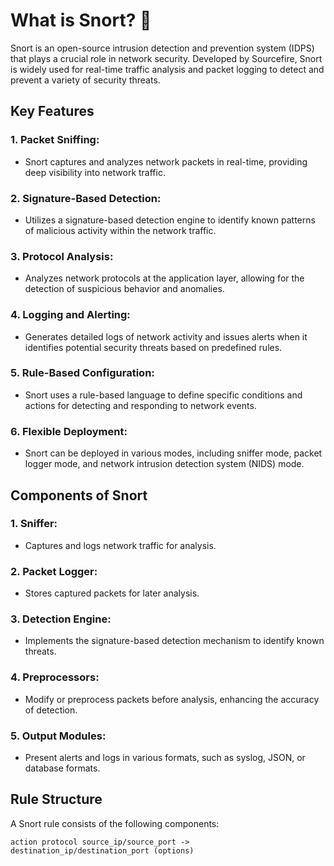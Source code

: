 
# What is Snort? 🐽

Snort is an open-source intrusion detection and prevention system (IDPS) that plays a crucial role in network security. Developed by Sourcefire, Snort is widely used for real-time traffic analysis and packet logging to detect and prevent a variety of security threats.

## Key Features

### 1. **Packet Sniffing:**
   - Snort captures and analyzes network packets in real-time, providing deep visibility into network traffic.

### 2. **Signature-Based Detection:**
   - Utilizes a signature-based detection engine to identify known patterns of malicious activity within the network traffic.

### 3. **Protocol Analysis:**
   - Analyzes network protocols at the application layer, allowing for the detection of suspicious behavior and anomalies.

### 4. **Logging and Alerting:**
   - Generates detailed logs of network activity and issues alerts when it identifies potential security threats based on predefined rules.

### 5. **Rule-Based Configuration:**
   - Snort uses a rule-based language to define specific conditions and actions for detecting and responding to network events.

### 6. **Flexible Deployment:**
   - Snort can be deployed in various modes, including sniffer mode, packet logger mode, and network intrusion detection system (NIDS) mode.

## Components of Snort

### 1. **Sniffer:**
   - Captures and logs network traffic for analysis.

### 2. **Packet Logger:**
   - Stores captured packets for later analysis.

### 3. **Detection Engine:**
   - Implements the signature-based detection mechanism to identify known threats.

### 4. **Preprocessors:**
   - Modify or preprocess packets before analysis, enhancing the accuracy of detection.

### 5. **Output Modules:**
   - Present alerts and logs in various formats, such as syslog, JSON, or database formats.

## Rule Structure

A Snort rule consists of the following components:

```plaintext
action protocol source_ip/source_port -> destination_ip/destination_port (options)

